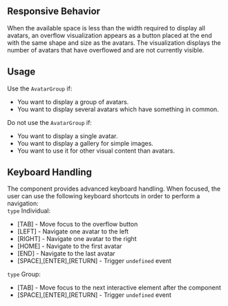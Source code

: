 ## Responsive Behavior

When the available space is less than the width required to display all avatars, an overflow visualization appears as a button placed at the end with the same shape and size as the avatars. The visualization displays the number of avatars that have overflowed and are not currently visible.

## Usage

Use the `AvatarGroup` if:

- You want to display a group of avatars.
- You want to display several avatars which have something in common.

Do not use the `AvatarGroup` if:

- You want to display a single avatar.
- You want to display a gallery for simple images.
- You want to use it for other visual content than avatars.

## Keyboard Handling

The component provides advanced keyboard handling. When focused, the user can use the following keyboard shortcuts in order to perform a navigation:  
`type` Individual:

- \[TAB\] - Move focus to the overflow button
- \[LEFT\] - Navigate one avatar to the left
- \[RIGHT\] - Navigate one avatar to the right
- \[HOME\] - Navigate to the first avatar
- \[END\] - Navigate to the last avatar
- \[SPACE\],\[ENTER\],\[RETURN\] - Trigger `undefined` event

`type` Group:

- \[TAB\] - Move focus to the next interactive element after the component
- \[SPACE\],\[ENTER\],\[RETURN\] - Trigger `undefined` event
